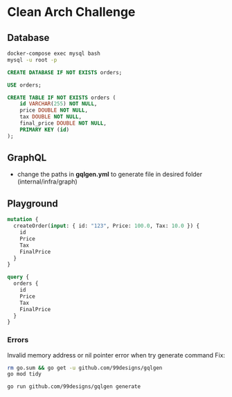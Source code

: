 # Clean Arch Challenge

## Database
```bash
docker-compose exec mysql bash
mysql -u root -p
```

```sql
CREATE DATABASE IF NOT EXISTS orders;

USE orders;

CREATE TABLE IF NOT EXISTS orders (
    id VARCHAR(255) NOT NULL,
    price DOUBLE NOT NULL,
    tax DOUBLE NOT NULL,
    final_price DOUBLE NOT NULL,
    PRIMARY KEY (id)
);
```

## GraphQL
- change the paths in **gqlgen.yml** to generate file in desired folder (internal/infra/graph)

## Playground
```graphql
mutation {
  createOrder(input: { id: "123", Price: 100.0, Tax: 10.0 }) {
    id
    Price
    Tax
    FinalPrice
  }
}
```

```graphql
query {
  orders {
    id
    Price
    Tax
    FinalPrice
  }
}
```

### Errors
Invalid memory address or nil pointer error when try generate command
Fix:
```bash
rm go.sum && go get -u github.com/99designs/gqlgen
go mod tidy

go run github.com/99designs/gqlgen generate
```
